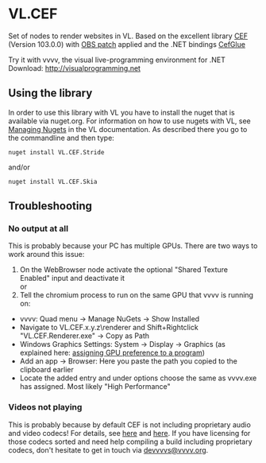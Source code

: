 # VL.CEF
Set of nodes to render websites in VL. Based on the excellent library [CEF](https://bitbucket.org/chromiumembedded/cef/src/master/) (Version 103.0.0) with [OBS patch](https://github.com/obsproject/cef/tree/5060-shared-textures) applied and the .NET bindings [CefGlue](https://gitlab.com/xiliumhq/chromiumembedded/cefglue)

Try it with vvvv, the visual live-programming environment for .NET  
Download: http://visualprogramming.net

## Using the library
In order to use this library with VL you have to install the nuget that is available via nuget.org. For information on how to use nugets with VL, see [Managing Nugets](https://thegraybook.vvvv.org/reference/libraries/dependencies.html#manage-nugets) in the VL documentation. As described there you go to the commandline and then type:

    nuget install VL.CEF.Stride
    
and/or
    
    nuget install VL.CEF.Skia

## Troubleshooting
### No output at all
This is probably because your PC has multiple GPUs. There are two ways to work around this issue:

1) On the WebBrowser node activate the optional "Shared Texture Enabled" input and deactivate it  
or
3) Tell the chromium process to run on the same GPU that vvvv is running on:

- vvvv: Quad menu -> Manage NuGets -> Show Installed
- Navigate to VL.CEF.x.y.z\renderer and Shift+Rightclick "VL.CEF.Renderer.exe" -> Copy as Path
- Windows Graphics Settings: System -> Display -> Graphics  (as explained here: [assigning GPU preference to a program](https://www.ghacks.net/2021/10/29/how-to-assign-graphics-performance-preferences-to-windows-11-programs/))
- Add an app -> Browser: Here you paste the path you copied to the clipboard earlier
- Locate the added entry and under options choose the same as vvvv.exe has assigned. Most likely "High Performance"

### Videos not playing
This is probably because by default CEF is not including proprietary audio and video codecs! For details, see [here](https://support.google.com/webdesigner/answer/10043691?hl=en) and [here](https://www.chromium.org/audio-video/). If you have licensing for those codecs sorted and need help compiling a build including proprietary codecs, don't hesitate to get in touch via [devvvvs@vvvv.org](mailto:devvvvs@vvvv.org).

